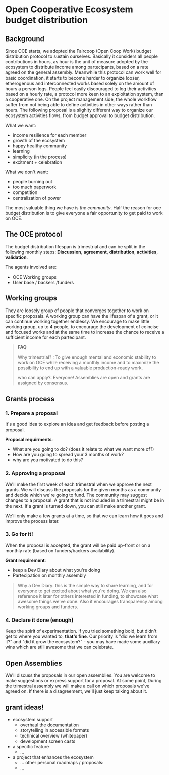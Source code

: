 # Open Cooperative Ecosystem budget distribution

## Background

Since OCE starts, we adopted the Faircoop (Open Coop Work) budget distribution protocol to sustain ourselves.
Basically it considers all people contributions in hours, as hour is the unit of measure adopted by the ecosystem to distribute income among partecipants, based on a rate agreed on the general assembly.
Meanwhile this protocol can work well for basic coordination, it starts to become harder to organize looser, etherogenous and interconnected works based solely on the amount of hours a person logs.
People feel easily discouraged to log their activities based on a hourly rate, a protocol more keen to an exploitation system, than a cooperative one. On the project management side, the whole workflow suffer from not being able to define activities in other ways rather than hours.
The following proposal is a slighlty different way to organize our ecosystem activities flows, from budget approval to budget distribution.

What we want:

- income resilience for each member
- growth of the ecosystem
- happy healthy community
- learning
- simplicity (in the process)
- excitment + celebration


What we don't want:

- people burning out
- too much paperwork
- competition
- centralization of power

The most valuable thing we have is _the community_. Half the reason for oce budget distribution is to give everyone
a fair opportunity to get paid to work on OCE.

## The OCE protocol
The budget distribution lifespan is trimestrial and can be split in the following monthly steps: **Discussion**, **agreement**, **distribution**, **activities**, **validation**.

The agents involved are: 

- OCE Working groups
- User base / backers /funders

## Working groups
They are loosely group of people that converges together to work on specific proposals. A working group can have the lifespan of a grant, or it can continue working together endlessy.
We encourage to make little working group, up to 4 people, to encourage the development of coincise and focused works and at the same time to increase the chance to receive a sufficient income for each partecipant.

> **FAQ** 
> 
> Why trimestrial? : 
> To give enough mental and economic stability to work on OCE while receiving a monthly income and to maximize the possibility to end up with a valuable production-ready work.
>
> who can apply?: Everyone! Assemblies are open and grants are assigned by consensus.

## Grants process 

### 1. Prepare a proposal
It's a good idea to explore an idea and get feedback before posting a proposal.

**Proposal requirments**: 
- What are you going to do? (does it relate to what we want more of?)
- How are you going to spread your 3 months of work? 
- why are you motivated to do this?

### 2. Approving a proposal
We'll make the first week of each trimestral when we approve the next grants.
We will discuss the proposals for the given months as a community and decide which we're going to fund. The community may suggest changes to a proposal. A grant that is not included in a trimestral might be in the next. If a grant is turned down, you can still make another grant.

We'll only make a few grants at a time, so that we can learn how it goes and improve the process later.

### 3. Go for it!
When the proposal is accepted, the grant will be paid up-front or on a monthly rate (based on funders/backers availability).

**Grant requirement**: 
- keep a Dev Diary about what you're doing
- Partecipation on monthly assembly

> Why a Dev Diary: this is the simple way to share learning, and for everyone to get excited about what you're doing. We can also reference it later for others interested in funding, to showcase what awesome things we've done. 
Also it encourages transparency among working groups and funders.


### 4. Declare it done (enough)
Keep the spirit of experimentation. If you tried something bold, but didn't get to where you wanted to, **that's fine**. Our priority is "did we learn from it?" and "did it grow the ecosystem?" - you may have made some auxillary wins which are still awesome that we can celebrate. 


## Open Assemblies

We'll discuss the proposals in our open assemblies. You are welcome to make suggestions or express support for a proposal. At some point, During the trimestral assembly we will make a call on which proposals we've agreed on.
If there is a disagreement, we'll just keep talking about it.

## grant ideas!

- ecosystem support
    - overhaul the documentation
    - storytelling in accessible formats
    - technical overview (whitepaper)
    - development screen casts
- a specific feature
    - ...  
- a project that enhances the ecosystem
    - ...
other personal roadmaps / proposals:
    - ...
